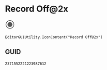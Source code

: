 # Record Off@2x
![](/img/Record%20Off@2x.png)

``` CSharp
EditorGUIUtility.IconContent("Record Off@2x")
```
## GUID
```
2371552221223987612
```
